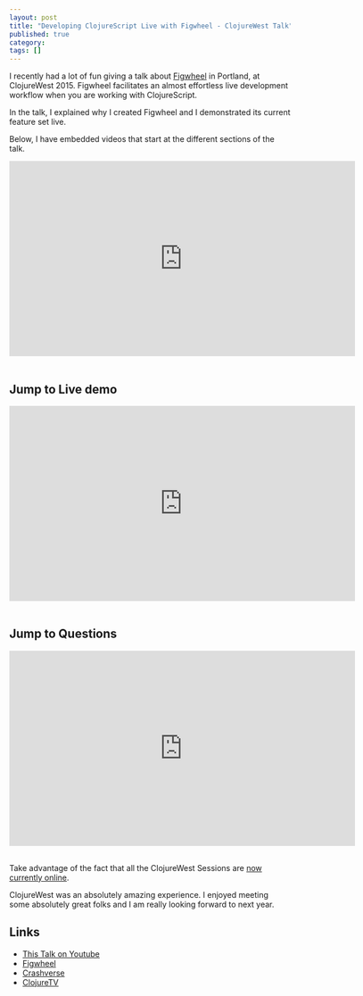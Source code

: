 ```yaml
---
layout: post
title: "Developing ClojureScript Live with Figwheel - ClojureWest Talk"
published: true
category: 
tags: []
---
```


I recently had a lot of fun giving a talk about [Figwheel](https://github.com/bhauman/lein-figwheel) in Portland, at
ClojureWest 2015. Figwheel facilitates an almost effortless live
development workflow when you are working with ClojureScript.

In the talk, I explained why I created Figwheel and I demonstrated
its current feature set live.

Below, I have embedded videos that start at the different sections of the talk.

<div class="video-container">
<iframe width="620" height="350" src="https://www.youtube.com/embed/j-kj2qwJa_E" frameborder="0" allowfullscreen></iframe>
</div>
<br/>

## Jump to Live demo

<div class="video-container">
<iframe width="620" height="350" src="https://www.youtube.com/embed/j-kj2qwJa_E?start=670" frameborder="0" allowfullscreen></iframe>
</div>
<br/>

## Jump to Questions

<div class="video-container">
<iframe width="620" height="350" src="https://www.youtube.com/embed/j-kj2qwJa_E?start=1910" frameborder="0" allowfullscreen></iframe>
</div>
<br/>

Take advantage of the fact that all the ClojureWest Sessions are [now currently online](https://www.youtube.com/channel/UCaLlzGqiPE2QRj6sSOawJRg).

ClojureWest was an absolutely amazing experience. I enjoyed meeting some absolutely great folks and I am really looking forward to next year.

## Links

* [This Talk on Youtube](https://www.youtube.com/watch?v=j-kj2qwJa_E&feature=youtu.be)
* [Figwheel](https://github.com/bhauman/lein-figwheel)
* [Crashverse](https://github.com/bhauman/crashverse)
* [ClojureTV](https://www.youtube.com/channel/UCaLlzGqiPE2QRj6sSOawJRg)

